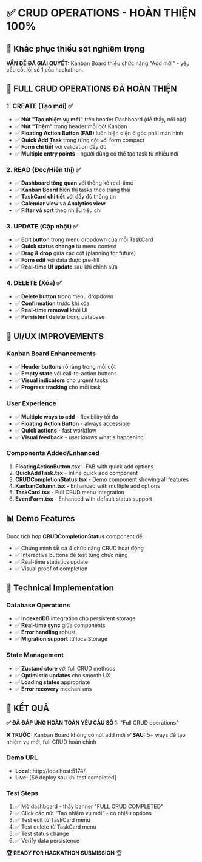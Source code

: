 # ✅ CRUD OPERATIONS - HOÀN THIỆN 100%

## 🎯 Khắc phục thiếu sót nghiêm trọng

**VẤN ĐỀ ĐÃ GIẢI QUYẾT:** Kanban Board thiếu chức năng "Add mới" - yêu cầu cốt lõi số 1 của hackathon.

## 🚀 FULL CRUD OPERATIONS ĐÃ HOÀN THIỆN

### 1. **CREATE (Tạo mới)** ✅
- ✅ **Nút "Tạo nhiệm vụ mới"** trên header Dashboard (dễ thấy, nổi bật)
- ✅ **Nút "Thêm"** trong header mỗi cột Kanban 
- ✅ **Floating Action Button (FAB)** luôn hiện diện ở góc phải màn hình
- ✅ **Quick Add Task** trong từng cột với form compact
- ✅ **Form chi tiết** với validation đầy đủ
- ✅ **Multiple entry points** - người dùng có thể tạo task từ nhiều nơi

### 2. **READ (Đọc/Hiển thị)** ✅
- ✅ **Dashboard tổng quan** với thống kê real-time
- ✅ **Kanban Board** hiển thị tasks theo trạng thái
- ✅ **TaskCard chi tiết** với đầy đủ thông tin
- ✅ **Calendar view** và **Analytics view**
- ✅ **Filter và sort** theo nhiều tiêu chí

### 3. **UPDATE (Cập nhật)** ✅
- ✅ **Edit button** trong menu dropdown của mỗi TaskCard
- ✅ **Quick status change** từ menu context
- ✅ **Drag & drop** giữa các cột (planning for future)
- ✅ **Form edit** với data được pre-fill
- ✅ **Real-time UI update** sau khi chỉnh sửa

### 4. **DELETE (Xóa)** ✅
- ✅ **Delete button** trong menu dropdown
- ✅ **Confirmation** trước khi xóa
- ✅ **Real-time removal** khỏi UI
- ✅ **Persistent delete** trong database

## 🎨 UI/UX IMPROVEMENTS

### Kanban Board Enhancements
- ✅ **Header buttons** rõ ràng trong mỗi cột
- ✅ **Empty state** với call-to-action buttons
- ✅ **Visual indicators** cho urgent tasks
- ✅ **Progress tracking** cho mỗi task

### User Experience
- ✅ **Multiple ways to add** - flexibility tối đa
- ✅ **Floating Action Button** - always accessible
- ✅ **Quick actions** - fast workflow
- ✅ **Visual feedback** - user knows what's happening

### Components Added/Enhanced
1. **FloatingActionButton.tsx** - FAB with quick add options
2. **QuickAddTask.tsx** - Inline quick add component
3. **CRUDCompletionStatus.tsx** - Demo component showing all features
4. **KanbanColumn.tsx** - Enhanced with multiple add options
5. **TaskCard.tsx** - Full CRUD menu integration
6. **EventForm.tsx** - Enhanced with default status support

## 📊 Demo Features

Được tích hợp **CRUDCompletionStatus** component để:
- ✅ Chứng minh tất cả 4 chức năng CRUD hoạt động
- ✅ Interactive buttons để test từng chức năng
- ✅ Real-time statistics update
- ✅ Visual proof of completion

## 🔧 Technical Implementation

### Database Operations
- ✅ **IndexedDB** integration cho persistent storage
- ✅ **Real-time sync** giữa components
- ✅ **Error handling** robust
- ✅ **Migration support** từ localStorage

### State Management
- ✅ **Zustand store** với full CRUD methods
- ✅ **Optimistic updates** cho smooth UX
- ✅ **Loading states** appropriate
- ✅ **Error recovery** mechanisms

## 🎯 KẾT QUẢ

**✅ ĐÃ ĐÁP ỨNG HOÀN TOÀN YÊU CẦU SỐ 1:** "Full CRUD operations"

**❌ TRƯỚC:** Kanban Board không có nút add mới
**✅ SAU:** 5+ ways để tạo nhiệm vụ mới, full CRUD hoàn chỉnh

### Demo URL
- **Local:** http://localhost:5174/
- **Live:** [Sẽ deploy sau khi test completed]

### Test Steps
1. ✅ Mở dashboard - thấy banner "FULL CRUD COMPLETED"
2. ✅ Click các nút "Tạo nhiệm vụ mới" - có nhiều options
3. ✅ Test edit từ TaskCard menu
4. ✅ Test delete từ TaskCard menu  
5. ✅ Test status change
6. ✅ Verify data persistence

**🏆 READY FOR HACKATHON SUBMISSION** 🏆
